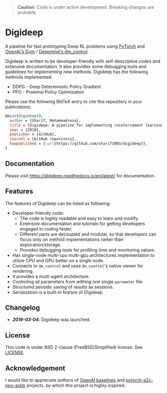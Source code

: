 > **Caution**: Code is under active development. Breaking changes are probable.

# Digideep

A pipeline for fast prototyping Deep RL problems using [PyTorch](https://github.com/pytorch/pytorch)
and [OpenAI's Gym](https://github.com/openai/gym) / [Deepmind's dm_control](https://github.com/deepmind/dm_control).

Digideep is written to be developer-friendly with self-descriptive codes and extensive documentation. It also provides
some debugging tools and guidelines for implementing new methods. Digideep has the following methods implemented:

* DDPG - Deep Deterministic Policy Gradient
* PPO - Proximal Policy Optimization

Please use the following BibTeX entry to cite this repository in your publications:

```bibtex
@misc{digideep19,
  author = {Sharif, Mohammadreza},
  title = {Digideep: A pipeline for implementing reinforcement learning problems},
  year = {2019},
  publisher = {GitHub},
  journal = {GitHub repository},
  howpublished = {\url{https://github.com/sharif1093/digideep}},
}
```

## Documentation

Please visit https://digideep.readthedocs.io/en/latest/ for documentation.

## Features

The features of Digideep can be listed as following:

* Developer-friendly code:
  * The code is highly readable and easy to learn and modify.
  * Extensive documentation and tutorials for getting developers engaged in coding faster.
  * Different parts are decoupled and modular, so that developers can focus only on method
    implementations rather than exploration/storage.
  * Provides debugging tools for profiling time and monitoring values.
* Has single-node multi-cpu multi-gpu architectures implementation to utilize CPU and GPU better on a single node.
* Connects to `dm_control` and uses `dm_control`'s native viewer for rendering.
* It provides a multi-agent architecture.
* Controling all parameters from withing one single `parameter` file.
* Structured periodic saving of results as sessions.
* Serialization is a built-in feature of Digideep.


## Changelog

* **_2019-03-04_**: Digideep was launched.

## License

This code is under BSD 2-clause (FreeBSD/Simplified) license. See [LICENSE](LICENSE).

## Acknowledgement

I would like to appreciate authors of [OpenAI baselines](https://github.com/openai/baselines) and 
[pytorch-a2c-ppo-acktr](https://github.com/ikostrikov/pytorch-a2c-ppo-acktr) projects, by which
this project is highly inspired.
